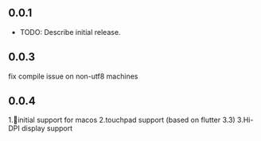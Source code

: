 ## 0.0.1

* TODO: Describe initial release.


## 0.0.3
fix compile issue on non-utf8 machines


## 0.0.4
1.🎉initial support for macos
2.touchpad support (based on flutter 3.3)
3.Hi-DPI display support